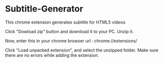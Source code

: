 # Subtitle-Generator
This chrome extension generates subtitle for HTML5 videos

Click "Dowload zip" button and download it to your PC. Unzip it.

Now, enter this in your chrome browser url : 
chrome://extensions/

Click "Load unpacked extension", and select the unzipped folder. Make sure there are no errors while adding the extension.
